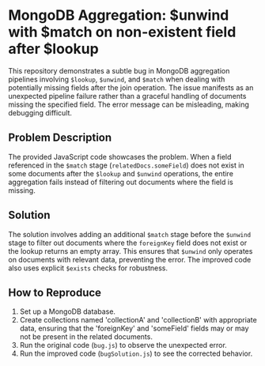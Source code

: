 # MongoDB Aggregation: $unwind with $match on non-existent field after $lookup

This repository demonstrates a subtle bug in MongoDB aggregation pipelines involving `$lookup`, `$unwind`, and `$match` when dealing with potentially missing fields after the join operation.  The issue manifests as an unexpected pipeline failure rather than a graceful handling of documents missing the specified field.  The error message can be misleading, making debugging difficult.

## Problem Description

The provided JavaScript code showcases the problem. When a field referenced in the `$match` stage (`relatedDocs.someField`) does not exist in some documents after the `$lookup` and `$unwind` operations, the entire aggregation fails instead of filtering out documents where the field is missing. 

## Solution

The solution involves adding an additional `$match` stage before the `$unwind` stage to filter out documents where the `foreignKey` field does not exist or the lookup returns an empty array. This ensures that `$unwind` only operates on documents with relevant data, preventing the error.  The improved code also uses explicit `$exists` checks for robustness.

## How to Reproduce

1. Set up a MongoDB database.
2. Create collections named 'collectionA' and 'collectionB' with appropriate data, ensuring that the 'foreignKey' and 'someField' fields may or may not be present in the related documents.
3. Run the original code (`bug.js`) to observe the unexpected error.
4. Run the improved code (`bugSolution.js`) to see the corrected behavior.
